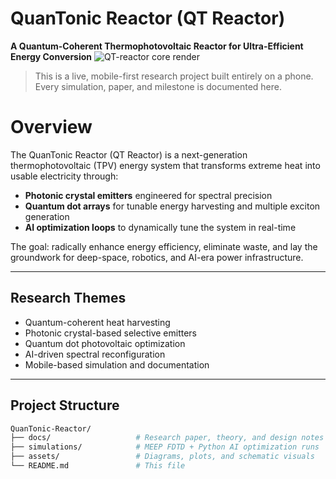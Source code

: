 # QuanTonic Reactor (QT Reactor)

**A Quantum-Coherent Thermophotovoltaic Reactor for Ultra-Efficient Energy Conversion**
![QT-reactor core render](https://raw.githubusercontent.com/bolaabanjo/QuanTonic-Reactor/main/visuals/QTExploded.jpeg)

> This is a live, mobile-first research project built entirely on a phone. Every simulation, paper, and milestone is documented here.

# Overview

The QuanTonic Reactor (QT Reactor) is a next-generation thermophotovoltaic (TPV) energy system that transforms extreme heat into usable electricity through:

- **Photonic crystal emitters** engineered for spectral precision  
- **Quantum dot arrays** for tunable energy harvesting and multiple exciton generation  
- **AI optimization loops** to dynamically tune the system in real-time

The goal: radically enhance energy efficiency, eliminate waste, and lay the groundwork for deep-space, robotics, and AI-era power infrastructure.

---

## Research Themes

- Quantum-coherent heat harvesting  
- Photonic crystal-based selective emitters  
- Quantum dot photovoltaic optimization  
- AI-driven spectral reconfiguration  
- Mobile-based simulation and documentation

---

## Project Structure

```bash
QuanTonic-Reactor/
├── docs/                   # Research paper, theory, and design notes
├── simulations/            # MEEP FDTD + Python AI optimization runs
├── assets/                 # Diagrams, plots, and schematic visuals
└── README.md               # This file
